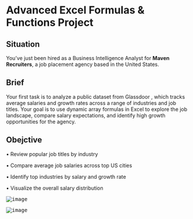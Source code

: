 # Advanced Excel Formulas & Functions Project

## Situation
You’ve just been hired as a Business Intelligence Analyst for **Maven Recruiters**, a job placement agency based in the United States.

## Brief
Your first task is to analyze a public dataset from Glassdoor , which tracks average salaries and growth rates across a range of industries and job titles. Your goal is to use
dynamic array formulas in Excel to explore the job landscape, compare salary expectations, and identify high growth opportunities for the agency.

## Obejctive

• Review popular job titles by industry

• Compare average job salaries across top US cities

• Identify top industries by salary and growth rate

• Visualize the overall salary distribution



<kbd>![image](https://github.com/Sakinahcr/Maven-Analytics-Excel-Project/assets/132161850/8b889e29-bbe0-46d6-8724-2582603517ff)



<kbd>![image](https://github.com/Sakinahcr/Maven-Analytics-Excel-Project/assets/132161850/e2030c61-e31f-4d87-83aa-35a86a7a8192)
